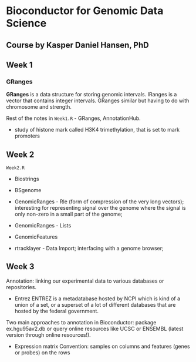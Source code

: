 # Bioconductor for Genomic Data Science

## Course by Kasper Daniel Hansen, PhD

## Week 1

### GRanges

**GRanges** is a data structure for storing genomic intervals.
IRanges is a vector that contains integer intervals. GRanges similar but having to do with chromosome and strength.

Rest of the notes in `Week1.R` - GRanges, AnnotationHub.

- study of histone mark called H3K4 trimethylation, that is set to mark promoters

## Week 2

`Week2.R`

- Biostrings

- BSgenome

- GenomicRanges - Rle (form of compression of the very long vectors); interesting for representing signal over the genome where the signal is only non-zero in a small part of the genome;

- GenomicRanges - Lists

- GenomicFeatures

- rtracklayer - Data Import; interfacing with a genome browser;

## Week 3

Annotation: linking our experimental data to various databases or repositories.

- Entrez
  ENTREZ is a metadatabase hosted by NCPI which is kind of a union of a set, or a superset of a lot of different databases that are hosted by the federal government.

Two main approaches to annotation in Bioconductor: package ex.hgu95av2.db or query online resources like UCSC or ENSEMBL (latest version through online resources!).

- Expression matrix
  Convention: samples on columns and features (genes or probes) on the rows
